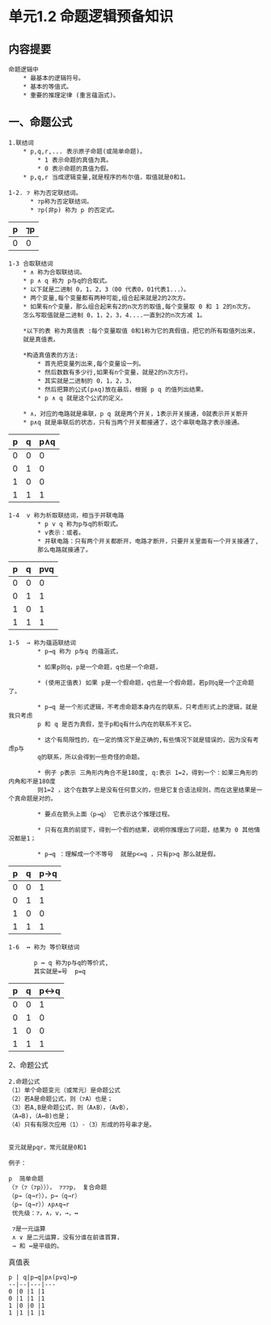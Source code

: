 # 单元1.2 命题逻辑预备知识


## 内容提要
    
    命题逻辑中
        * 最基本的逻辑符号。
        * 基本的等值式。
        * 重要的推理定律 (重言蕴涵式)。

## 一、命题公式

    1.联结词
        * p,q,r,... 表示原子命题(或简单命题)。
            * 1 表示命题的真值为真。
            * 0 表示命题的真值为假。
        * p,q,r 当成逻辑变量,就是程序的布尔值，取值就是0和1。
      
    1-2. ⁊ 称为否定联结词。
          * ⁊p称为否定联结词。
          * ⁊p(非p) 称为 p 的否定式。
          
p   |⁊p
--- |----
0   | 0


    1-3 合取联结词
        * ∧ 称为合取联结词。
        * p ∧ q 称为 p与q的合取式。
        * 以下就是二进制 0，1，2，3（00 代表0，01代表1...）。
        * 两个变量,每个变量都有两种可能,组合起来就是2的2次方。
        * 如果有n个变量，那么组合起来有2的n次方的取值,每个变量取 0 和 1 2的n次方。
        怎么写取值就是二进制 0，1，2，3，4....一直到2的n次方减 1。
        
        *以下的表 称为真值表 :每个变量取值 0和1称为它的真假值，把它的所有取值列出来，
        就是真值表。
        
        *构造真值表的方法:
            * 首先把变量列出来,每个变量设一列。
            * 然后数数有多少行,如果有n个变量，就是2的n次方行。
            * 其实就是二进制的 0，1，2，3，
            * 然后把算的公式(p∧q)放在最后，根据 p q 的值列出结果。
            * p ∧ q 就是这个公式的定义。
           
        * ∧，对应的电路就是串联，p q 就是两个开关，1表示开关接通，0就表示开关断开
        * p∧q 就是串联后的状态，只有当两个开关都接通了，这个串联电路才表示接通。

p | q|p∧q|  
--|--|---|
0 |0 |0 |
0 |1 |0 |
1 |0 |0 |
1 |1 |1 |


    1-4  v 称为析取联结词，相当于并联电路
            * p v q 称为p与q的析取式。
            * v表示：或者。
            * 并联电路：只有两个开关都断开，电路才断开，只要开关里面有一个开关接通了,
            那么电路就接通了。

p | q|pvq|  
--|--|---|
0 |0 |0 |
0 |1 |1 |
1 |0 |1 |
1 |1 |1 |

    
    1-5  → 称为蕴涵联结词
            * p→q 称为 p与q 的蕴涵式，
            
            * 如果p则q，p是一个命题，q也是一个命题，
            
            * (使用正值表) 如果 p是一个假命题，q也是一个假命题，若p则q是一个正命题了。
            
            * p→q 是一个形式逻辑，不考虑命题本身内在的联系，只考虑形式上的逻辑，就是我只考虑
            p 和 q 是否为真假，至于p和q有什么内在的联系不关它。
            
            * 这个有局限性的，在一定的情况下是正确的,有些情况下就是错误的，因为没有考虑p与
            q的联系，所以会得到一些奇怪的命题。
            
            * 例子 p表示 三角形内角合不是180度, q:表示 1=2，得到一个：如果三角形的内角和不是180度
            则1=2 ，这个在数学上是没有任何意义的，但是它复合语法规则，而在这里结果是一个真命题是对的。
            
            * 要点在箭头上面（p→q） 它表示这个推理过程。
            
            * 只有在真的前提下，得到一个假的结果，说明你推理出了问题，结果为 0 其他情况都是1；
            
            * p→q ：理解成一个不等号  就是p<=q ，只有p>q 那么就是假。
            
p | q|p→q|  
--|--|---|
0 |0 |1 |
0 |1 |1 |
1 |0 |0 |
1 |1 |1 |          
            
    1-6  ↔︎ 称为 等价联结词
        
           p ↔︎ q 称为p与q的等价式,
           其实就是=号  p=q
         
         
p | q|p↔︎q|  
--|--|---|
0 |0 |1 |
0 |1 |0 |
1 |0 |0 |
1 |1 |1 |     


2、命题公式

    2.命题公式
    （1）单个命题变元（或常元）是命题公式
    （2）若A是命题公式，则（⁊A）也是；
    （3）若A,B是命题公式，则（A∧B），（AvB），
    （A→B)，（A↔︎B)也是；
    （4）只有有限次应用（1）-（3）形成的符号串才是。
    
    
    变元就是pqr，常元就是0和1

    例子：
    
    p  简单命题
    （⁊（⁊（⁊p）））， ⁊⁊⁊p， 复合命题
    （p→（q→r）），p→（q→r）
    （p→（q→r））∧p∧q→r
     优先级：⁊，∧，v，→，↔︎
     
     ⁊是一元运算
     ∧ ∨ 是二元运算，没有分谁在前谁首算，
     → 和 ↔︎是平级的。

真值表

    p | q|p→q|p∧(pvq)↔︎p
    --|--|---|---
    0 |0 |1 |1
    0 |1 |1 |1
    1 |0 |0 |1
    1 |1 |1 |1         
                